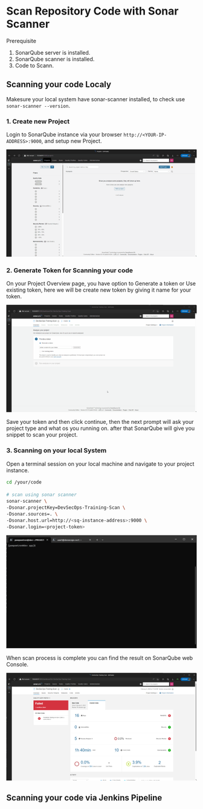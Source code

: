 # Scan Repository Code with Sonar Scanner

Prerequisite

1. SonarQube server is installed.
2. SonarQube scanner is installed.
3. Code to Scann.

## Scanning your code Localy

Makesure your local system have sonar-scanner installed, to check use `sonar-scanner --version`.

### 1. Create new Project

Login to SonarQube instance via your browser `http://<YOUR-IP-ADDRESS>:9000`, and setup new Project.

![Setup Project](../../images/sq-new-project.gif)

### 2. Generate Token for Scanning your code

On your Project Overview page, you have option to Generate a token or Use existing token, here we will be create new token by giving it name for your token.

![Generate Token](../../images/sq-create-token.gif)

Save your token and then click continue, then the next prompt will ask your project type and what os you running on. after that SonarQube will give you snippet to scan your project.  

### 3. Scanning on your local System

Open a terminal session on your local machine and navigate to your project instance.

```bash
cd /your/code

# scan using sonar scanner
sonar-scanner \
-Dsonar.projectKey=DevSecOps-Training-Scan \
-Dsonar.sources=. \
-Dsonar.host.url=http://<sq-instance-address>:9000 \
-Dsonar.login=<project-token>
```

![Scan Local Code](../../images/sq-local-scan.gif)

When scan process is complete you can find the result on SonarQube web Console.

![Scan Result on Web](../../images/sq-local-scan-result.png)

## Scanning your code via Jenkins Pipeline
